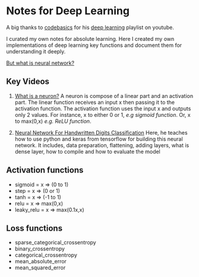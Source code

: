 # Notes for Deep Learning

A big thanks to [codebasics](https://www.youtube.com/c/codebasics) for his [deep learning](https://www.youtube.com/watch?v=Mubj_fqiAv8&list=PLeo1K3hjS3uu7CxAacxVndI4bE_o3BDtO
) playlist on youtube.

I curated my own notes for absolute learning. Here I created my own implementations of deep learning key functions and document them for understanding it deeply.

[But what is neural network?](https://www.youtube.com/watch?v=aircAruvnKk&t=990s)

## Key Videos
1. [What is a neuron?](https://www.youtube.com/watch?v=Mubj_fqiAv8&list=PLeo1K3hjS3uu7CxAacxVndI4bE_o3BDtO
)
A neuron is compose of a linear part and an activation part. The linear function receives an input x then passing it to the activation function. The activation function uses the input x and outputs only 2 values. For instance, x to either 0 or 1, *e.g sigmoid function*. Or, x to max(0,x) *e.g. ReLU function*.

2. [Neural Network For Handwritten Digits Classification](https://www.youtube.com/watch?v=iqQgED9vV7k&list=PLeo1K3hjS3uu7CxAacxVndI4bE_o3BDtO&index=7)
Here, he teaches how to use python and keras from tensorflow for building this neural network. It includes, data preparation, flattening, adding layers, what is dense layer, how to compile and how to evaluate the model

## Activation functions
- sigmoid = x => (0 to 1)
- step = x => (0 or 1)
- tanh = x => (-1 to 1)
- relu = x => max(0,x)
- leaky_relu = x => max(0.1x,x)

## Loss functions
- sparse_categorical_crossentropy
- binary_crossentropy
- categorical_crossentropy
- mean_absolute_error
- mean_squared_error